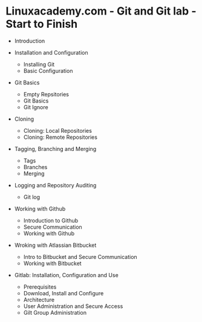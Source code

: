 # Linuxacademy.com - Git and Git lab - Start to Finish

* Introduction
* Installation and Configuration
  * Installing Git
  * Basic Configuration
  
* Git Basics
  * Empty Repsitories
  * Git Basics
  * Git Ignore
  
* Cloning
  * Cloning: Local Repositories
  * Cloning: Remote Repositories
  
* Tagging, Branching and Merging
  * Tags
  * Branches
  * Merging
  
* Logging and Repository Auditing
  * Git log
  
* Working with Github
  * Introduction to Github
  * Secure Communication
  * Working with Github
  
* Wroking with Atlassian Bitbucket
  * Intro to Bitbucket and Secure Communication
  * Working with Bitbucket
  
* Gitlab: Installation, Configuration and Use
  * Prerequisites
  * Download, Install and Configure
  * Architecture
  * User Administration and Secure Access
  * Gilt Group Administration
